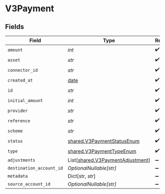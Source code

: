 # V3Payment


## Fields

| Field                                                                          | Type                                                                           | Required                                                                       | Description                                                                    |
| ------------------------------------------------------------------------------ | ------------------------------------------------------------------------------ | ------------------------------------------------------------------------------ | ------------------------------------------------------------------------------ |
| `amount`                                                                       | *int*                                                                          | :heavy_check_mark:                                                             | N/A                                                                            |
| `asset`                                                                        | *str*                                                                          | :heavy_check_mark:                                                             | N/A                                                                            |
| `connector_id`                                                                 | *str*                                                                          | :heavy_check_mark:                                                             | N/A                                                                            |
| `created_at`                                                                   | [date](https://docs.python.org/3/library/datetime.html#date-objects)           | :heavy_check_mark:                                                             | N/A                                                                            |
| `id`                                                                           | *str*                                                                          | :heavy_check_mark:                                                             | N/A                                                                            |
| `initial_amount`                                                               | *int*                                                                          | :heavy_check_mark:                                                             | N/A                                                                            |
| `provider`                                                                     | *str*                                                                          | :heavy_check_mark:                                                             | N/A                                                                            |
| `reference`                                                                    | *str*                                                                          | :heavy_check_mark:                                                             | N/A                                                                            |
| `scheme`                                                                       | *str*                                                                          | :heavy_check_mark:                                                             | N/A                                                                            |
| `status`                                                                       | [shared.V3PaymentStatusEnum](../../models/shared/v3paymentstatusenum.md)       | :heavy_check_mark:                                                             | N/A                                                                            |
| `type`                                                                         | [shared.V3PaymentTypeEnum](../../models/shared/v3paymenttypeenum.md)           | :heavy_check_mark:                                                             | N/A                                                                            |
| `adjustments`                                                                  | List[[shared.V3PaymentAdjustment](../../models/shared/v3paymentadjustment.md)] | :heavy_minus_sign:                                                             | N/A                                                                            |
| `destination_account_id`                                                       | *OptionalNullable[str]*                                                        | :heavy_minus_sign:                                                             | N/A                                                                            |
| `metadata`                                                                     | Dict[str, *str*]                                                               | :heavy_minus_sign:                                                             | N/A                                                                            |
| `source_account_id`                                                            | *OptionalNullable[str]*                                                        | :heavy_minus_sign:                                                             | N/A                                                                            |